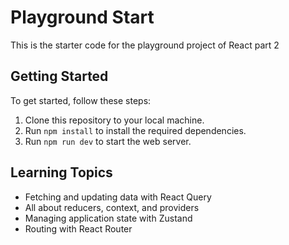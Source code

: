 # Playground Start

This is the starter code for the playground project of React part 2

## Getting Started

To get started, follow these steps:

1. Clone this repository to your local machine.
2. Run `npm install` to install the required dependencies.
3. Run `npm run dev` to start the web server.

## Learning Topics

- Fetching and updating data with React Query
- All about reducers, context, and providers
- Managing application state with Zustand
- Routing with React Router
